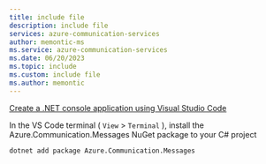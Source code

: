 ```yaml
---
title: include file
description: include file
services: azure-communication-services
author: memontic-ms
ms.service: azure-communication-services
ms.date: 06/20/2023
ms.topic: include
ms.custom: include file
ms.author: memontic
---
```


[Create a .NET console application using Visual Studio Code](/dotnet/core/tutorials/with-visual-studio-code?pivots=dotnet-7-0)
 
In the VS Code terminal ( `View` > `Terminal` ), install the Azure.Communication.Messages NuGet package to your C# project

```console
dotnet add package Azure.Communication.Messages
```
